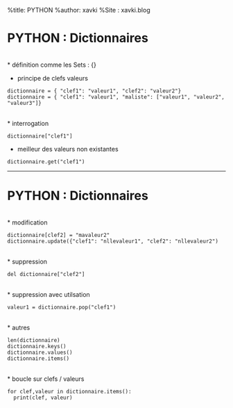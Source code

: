 %title: PYTHON
%author: xavki
%Site : xavki.blog


# PYTHON : Dictionnaires


<br>
* définition comme les Sets : {}

* principe de clefs valeurs

```
dictionnaire = { "clef1": "valeur1", "clef2": "valeur2"}
dictionnaire = { "clef1": "valeur1", "maliste": ["valeur1", "valeur2", "valeur3"]}
```

<br>
* interrogation

```
dictionnaire["clef1"]
```

* meilleur des valeurs non existantes

```
dictionnaire.get("clef1")
```

----------------------------------------------------------------------------------------

# PYTHON : Dictionnaires



<br>
* modification

```
dictionnaire[clef2] = "mavaleur2"
dictionnaire.update({"clef1": "nllevaleur1", "clef2": "nllevaleur2")
```

<br>
* suppression

```
del dictionnaire["clef2"]
```

<br>
* suppression avec utilsation

```
valeur1 = dictionnaire.pop("clef1")
```

<br>
* autres

```
len(dictionnaire)
dictionnaire.keys()
dictionnaire.values()
dictionnaire.items()
```

<br>
* boucle sur clefs / valeurs

```
for clef,valeur in dictionnaire.items():
  print(clef, valeur)
```
